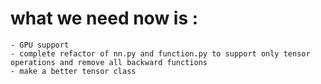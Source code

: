 # what we need now is :
    - GPU support
    - complete refactor of nn.py and function.py to support only tensor operations and remove all backward functions
    - make a better tensor class